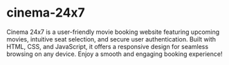 # cinema-24x7
Cinema 24x7 is a user-friendly movie booking website featuring upcoming movies, intuitive seat selection, and secure user authentication. Built with HTML, CSS, and JavaScript, it offers a responsive design for seamless browsing on any device. Enjoy a smooth and engaging booking experience!
 
